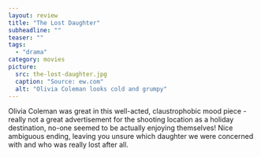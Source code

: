 ```yaml
---
layout: review
title: "The Lost Daughter"
subheadline: ""
teaser: ""
tags:
  - "drama"
category: movies
picture:
  src: the-lost-daughter.jpg
  caption: "Source: ew.com"
  alt: "Olivia Coleman looks cold and grumpy"
---
```


Olivia Coleman was great in this well-acted, claustrophobic mood piece - really not a great advertisement for the shooting location as a holiday destination, no-one seemed to be actually enjoying themselves! Nice ambiguous ending, leaving you unsure which daughter we were concerned with and who was really lost after all.
